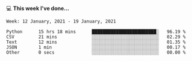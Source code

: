 💻 **This week I've done...**

<!--START_SECTION:waka-->
```text
Week: 12 January, 2021 - 19 January, 2021

Python      15 hrs 18 mins      ████████████████████████░   96.19 % 
CSV         21 mins             ░░░░░░░░░░░░░░░░░░░░░░░░░   02.29 % 
Text        12 mins             ░░░░░░░░░░░░░░░░░░░░░░░░░   01.35 % 
JSON        1 min               ░░░░░░░░░░░░░░░░░░░░░░░░░   00.17 % 
Other       0 secs              ░░░░░░░░░░░░░░░░░░░░░░░░░   00.00 %
```
<!--END_SECTION:waka-->
